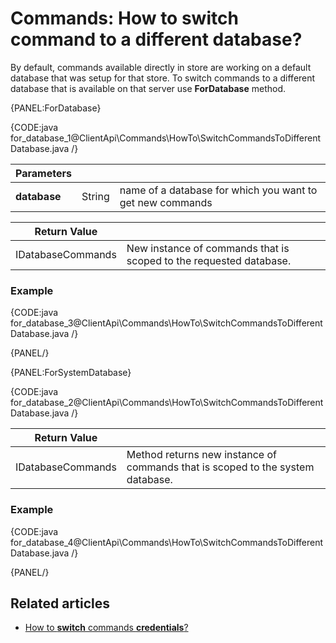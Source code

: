 # Commands: How to switch command to a different database?

By default, commands available directly in store are working on a default database that was setup for that store. To switch commands to a different database that is available on that server use **ForDatabase** method.

{PANEL:ForDatabase}

{CODE:java for_database_1@ClientApi\Commands\HowTo\SwitchCommandsToDifferentDatabase.java /}

| Parameters | | |
| ------------- | ------------- | ----- |
| **database** | String | name of a database for which you want to get new commands |

| Return Value | |
| ------------- | ----- |
| IDatabaseCommands | New instance of commands that is scoped to the requested database. |

### Example

{CODE:java for_database_3@ClientApi\Commands\HowTo\SwitchCommandsToDifferentDatabase.java /}

{PANEL/}

{PANEL:ForSystemDatabase}

{CODE:java for_database_2@ClientApi\Commands\HowTo\SwitchCommandsToDifferentDatabase.java /}

| Return Value | |
| ------------- | ----- |
| IDatabaseCommands | Method returns new instance of commands that is scoped to the system database. |

### Example

{CODE:java for_database_4@ClientApi\Commands\HowTo\SwitchCommandsToDifferentDatabase.java /}

{PANEL/}

## Related articles

- [How to **switch** commands **credentials**?](../../../client-api/commands/how-to/switch-commands-credentials)   
